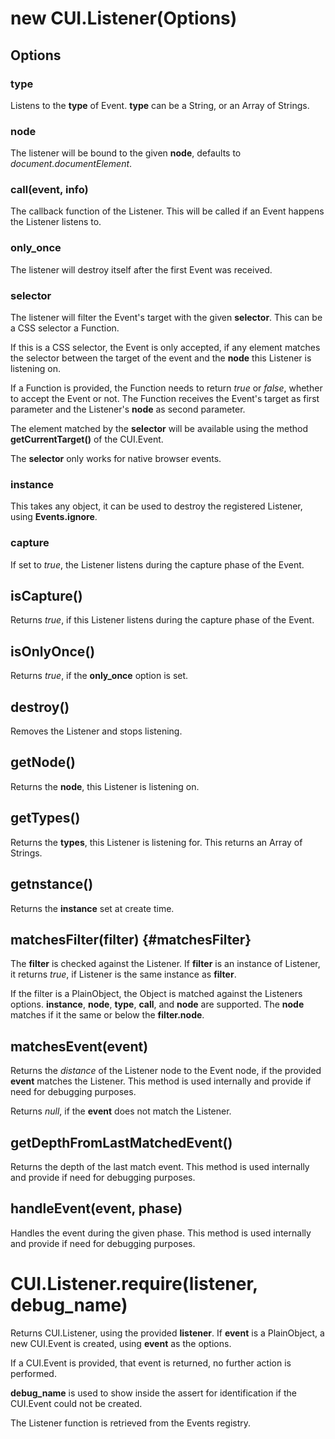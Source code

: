 # new CUI.Listener(Options)

## Options

### type

Listens to the **type** of Event. **type** can be a String, or an Array of Strings.

### node

The listener will be bound to the given **node**, defaults to _document.documentElement_.

### call(event, info)

The callback function of the Listener. This will be called if an Event happens the Listener listens to.

### only_once

The listener will destroy itself after the first Event was received.

### selector

The listener will filter the Event's target with the given **selector**. This can be a CSS selector a Function.

If this is a CSS selector, the Event is only accepted, if any element matches the selector between the target of the event and the **node** this Listener is listening on.

If a Function is provided, the Function needs to return _true_ or _false_, whether to accept the Event or not. The Function receives the Event's target as first parameter and the Listener's **node** as second parameter.

The element matched by the **selector** will be available using the method **getCurrentTarget()** of the CUI.Event.

The **selector** only works for native browser events.

### instance

This takes any object, it can be used to destroy the registered Listener, using **Events.ignore**.

### capture

If set to _true_, the Listener listens during the capture phase of the Event.

## isCapture()

Returns _true_, if this Listener listens during the capture phase of the Event.

## isOnlyOnce()

Returns _true_, if the **only_once** option is set.

## destroy()

Removes the Listener and stops listening.

## getNode()

Returns the **node**, this Listener is listening on.

## getTypes()

Returns the **types**, this Listener is listening for. This returns an Array of Strings.

## getnstance()

Returns the **instance** set at create time.

## matchesFilter(filter) {#matchesFilter}

The **filter** is checked against the Listener. If **filter** is an instance of Listener, it returns _true_, if Listener is the same instance as **filter**.

If the filter is a PlainObject, the Object is matched against the Listeners options. **instance**, **node**, **type**, **call**, and **node** are supported. The **node** matches if it the same or below the **filter.node**.

## matchesEvent(event)

Returns the _distance_ of the Listener node to the Event node, if the provided **event** matches the Listener. This method is used internally and provide if need for debugging purposes.

Returns _null_, if the **event** does not match the Listener.

## getDepthFromLastMatchedEvent()

Returns the depth of the last match event. This method is used internally and provide if need for debugging purposes.

## handleEvent(event, phase)

Handles the event during the given phase. This method is used internally and provide if need for debugging purposes.

# CUI.Listener.require(listener, debug_name)

Returns CUI.Listener, using the provided **listener**. If **event** is a PlainObject, a new CUI.Event is created, using **event** as the options.

If a CUI.Event is provided, that event is returned, no further action is performed.

**debug_name** is used to show inside the assert for identification if the CUI.Event could not be created.

The Listener function is retrieved from the Events registry.
